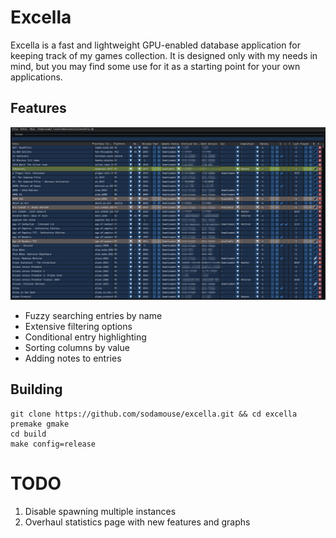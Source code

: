 # Excella
Excella is a fast and lightweight GPU-enabled database application for keeping track of my games collection. It is designed only with my needs in mind, but you may find some use for it as a starting point for your own applications.

## Features
![](/screenshot/screenshot.png)
- Fuzzy searching entries by name
- Extensive filtering options
- Conditional entry highlighting
- Sorting columns by value
- Adding notes to entries

## Building
``` shell
git clone https://github.com/sodamouse/excella.git && cd excella
premake gmake
cd build
make config=release
```

# TODO
1. Disable spawning multiple instances
3. Overhaul statistics page with new features and graphs
